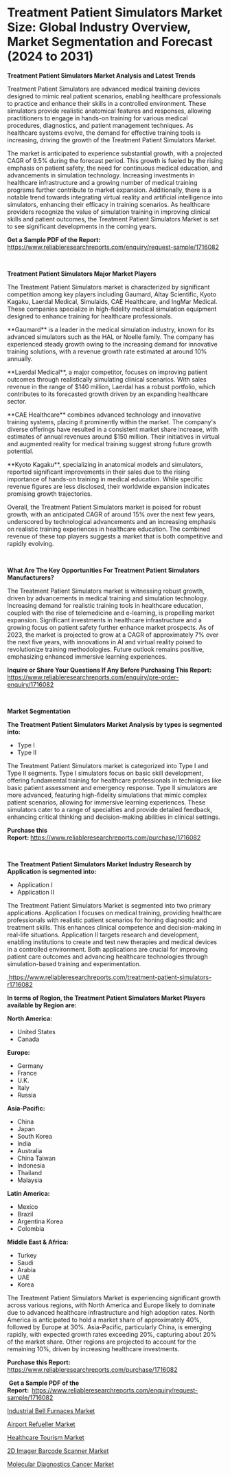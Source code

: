 <p><h1>Treatment Patient Simulators Market Size: Global Industry Overview, Market Segmentation and Forecast (2024 to 2031)</h1></p><p><strong>Treatment Patient Simulators Market Analysis and Latest Trends</strong></p>
<p><p>Treatment Patient Simulators are advanced medical training devices designed to mimic real patient scenarios, enabling healthcare professionals to practice and enhance their skills in a controlled environment. These simulators provide realistic anatomical features and responses, allowing practitioners to engage in hands-on training for various medical procedures, diagnostics, and patient management techniques. As healthcare systems evolve, the demand for effective training tools is increasing, driving the growth of the Treatment Patient Simulators Market.</p><p>The market is anticipated to experience substantial growth, with a projected CAGR of 9.5% during the forecast period. This growth is fueled by the rising emphasis on patient safety, the need for continuous medical education, and advancements in simulation technology. Increasing investments in healthcare infrastructure and a growing number of medical training programs further contribute to market expansion. Additionally, there is a notable trend towards integrating virtual reality and artificial intelligence into simulators, enhancing their efficacy in training scenarios. As healthcare providers recognize the value of simulation training in improving clinical skills and patient outcomes, the Treatment Patient Simulators Market is set to see significant developments in the coming years.</p></p>
<p><strong>Get a Sample PDF of the Report:&nbsp;</strong> <a href="https://www.reliableresearchreports.com/enquiry/request-sample/1716082?utm_campaign=5&utm_medium=2&utm_source=Github&utm_content=ia&utm_term=23102024&utm_id=treatment-patient-simulators">https://www.reliableresearchreports.com/enquiry/request-sample/1716082</a></p>
<p>&nbsp;</p>
<p><strong>Treatment Patient Simulators Major Market Players</strong></p>
<p><p>The Treatment Patient Simulators market is characterized by significant competition among key players including Gaumard, Altay Scientific, Kyoto Kagaku, Laerdal Medical, Simulaids, CAE Healthcare, and IngMar Medical. These companies specialize in high-fidelity medical simulation equipment designed to enhance training for healthcare professionals.</p><p>**Gaumard** is a leader in the medical simulation industry, known for its advanced simulators such as the HAL or Noelle family. The company has experienced steady growth owing to the increasing demand for innovative training solutions, with a revenue growth rate estimated at around 10% annually. </p><p>**Laerdal Medical**, a major competitor, focuses on improving patient outcomes through realistically simulating clinical scenarios. With sales revenue in the range of $140 million, Laerdal has a robust portfolio, which contributes to its forecasted growth driven by an expanding healthcare sector.</p><p>**CAE Healthcare** combines advanced technology and innovative training systems, placing it prominently within the market. The company's diverse offerings have resulted in a consistent market share increase, with estimates of annual revenues around $150 million. Their initiatives in virtual and augmented reality for medical training suggest strong future growth potential.</p><p>**Kyoto Kagaku**, specializing in anatomical models and simulators, reported significant improvements in their sales due to the rising importance of hands-on training in medical education. While specific revenue figures are less disclosed, their worldwide expansion indicates promising growth trajectories.</p><p>Overall, the Treatment Patient Simulators market is poised for robust growth, with an anticipated CAGR of around 15% over the next few years, underscored by technological advancements and an increasing emphasis on realistic training experiences in healthcare education. The combined revenue of these top players suggests a market that is both competitive and rapidly evolving.</p></p>
<p>&nbsp;</p>
<p><strong>What Are The Key Opportunities For Treatment Patient Simulators Manufacturers?</strong></p>
<p><p>The Treatment Patient Simulators market is witnessing robust growth, driven by advancements in medical training and simulation technology. Increasing demand for realistic training tools in healthcare education, coupled with the rise of telemedicine and e-learning, is propelling market expansion. Significant investments in healthcare infrastructure and a growing focus on patient safety further enhance market prospects. As of 2023, the market is projected to grow at a CAGR of approximately 7% over the next five years, with innovations in AI and virtual reality poised to revolutionize training methodologies. Future outlook remains positive, emphasizing enhanced immersive learning experiences.</p></p>
<p><strong>Inquire or Share Your Questions If Any Before Purchasing This Report:</strong> <a href="https://www.reliableresearchreports.com/enquiry/pre-order-enquiry/1716082?utm_campaign=5&utm_medium=2&utm_source=Github&utm_content=ia&utm_term=23102024&utm_id=treatment-patient-simulators">https://www.reliableresearchreports.com/enquiry/pre-order-enquiry/1716082</a></p>
<p>&nbsp;</p>
<p><strong>Market Segmentation</strong></p>
<p><strong>The Treatment Patient Simulators Market Analysis by types is segmented into:</strong></p>
<p><ul><li>Type I</li><li>Type II</li></ul></p>
<p><p>The Treatment Patient Simulators market is categorized into Type I and Type II segments. Type I simulators focus on basic skill development, offering fundamental training for healthcare professionals in techniques like basic patient assessment and emergency response. Type II simulators are more advanced, featuring high-fidelity simulations that mimic complex patient scenarios, allowing for immersive learning experiences. These simulators cater to a range of specialties and provide detailed feedback, enhancing critical thinking and decision-making abilities in clinical settings.</p></p>
<p><strong>Purchase this Report:&nbsp;</strong><a href="https://www.reliableresearchreports.com/purchase/1716082?utm_campaign=5&utm_medium=2&utm_source=Github&utm_content=ia&utm_term=23102024&utm_id=treatment-patient-simulators">https://www.reliableresearchreports.com/purchase/1716082</a></p>
<p>&nbsp;</p>
<p><strong>The Treatment Patient Simulators Market Industry Research by Application is segmented into:</strong></p>
<p><ul><li>Application I</li><li>Application II</li></ul></p>
<p><p>The Treatment Patient Simulators Market is segmented into two primary applications. Application I focuses on medical training, providing healthcare professionals with realistic patient scenarios for honing diagnostic and treatment skills. This enhances clinical competence and decision-making in real-life situations. Application II targets research and development, enabling institutions to create and test new therapies and medical devices in a controlled environment. Both applications are crucial for improving patient care outcomes and advancing healthcare technologies through simulation-based training and experimentation.</p></p>
<p><a href="https://www.reliableresearchreports.com/treatment-patient-simulators-r1716082?utm_campaign=5&utm_medium=2&utm_source=Github&utm_content=ia&utm_term=23102024&utm_id=treatment-patient-simulators">&nbsp;https://www.reliableresearchreports.com/treatment-patient-simulators-r1716082</a></p>
<p><strong>In terms of Region, the Treatment Patient Simulators Market Players available by Region are:</strong></p>
<p>
    <p> <strong> North America: </strong>
        <ul>
            <li>United States</li>
            <li>Canada</li>
        </ul>
        </p> 
    <p> <strong> Europe: </strong>
        <ul>
            <li>Germany</li>
            <li>France</li>
            <li>U.K.</li>
            <li>Italy</li>
            <li>Russia</li>
        </ul>
        </p> 
    <p> <strong> Asia-Pacific: </strong>
        <ul>
            <li>China</li>
            <li>Japan</li>
            <li>South Korea</li>
            <li>India</li>
            <li>Australia</li>
            <li>China Taiwan</li>
            <li>Indonesia</li>
            <li>Thailand</li>
            <li>Malaysia</li>
        </ul>
        </p> 
    <p> <strong> Latin America: </strong>
        <ul>
            <li>Mexico</li>
            <li>Brazil</li>
            <li>Argentina Korea</li>
            <li>Colombia</li>
        </ul>
        </p> 
    <p> <strong> Middle East & Africa: </strong>
        <ul>
            <li>Turkey</li>
            <li>Saudi</li>
            <li>Arabia</li>
            <li>UAE</li>
            <li>Korea</li>
        </ul>
    </p>
    </p>
<p><p>The Treatment Patient Simulators Market is experiencing significant growth across various regions, with North America and Europe likely to dominate due to advanced healthcare infrastructure and high adoption rates. North America is anticipated to hold a market share of approximately 40%, followed by Europe at 30%. Asia-Pacific, particularly China, is emerging rapidly, with expected growth rates exceeding 20%, capturing about 20% of the market share. Other regions are projected to account for the remaining 10%, driven by increasing healthcare investments.</p></p>
<p><strong>Purchase this Report: </strong><a href="https://www.reliableresearchreports.com/purchase/1716082?utm_campaign=5&utm_medium=2&utm_source=Github&utm_content=ia&utm_term=23102024&utm_id=treatment-patient-simulators">https://www.reliableresearchreports.com/purchase/1716082</a></p>
<p>&nbsp;<strong>Get a Sample PDF of the Report:&nbsp;&nbsp;</strong><a href="https://www.reliableresearchreports.com/enquiry/request-sample/1716082?utm_campaign=5&utm_medium=2&utm_source=Github&utm_content=ia&utm_term=23102024&utm_id=treatment-patient-simulators">https://www.reliableresearchreports.com/enquiry/request-sample/1716082</a></p>
<p><strong></strong></p>
<p><p><a href="https://github.com/kathiestrine5ty/Market-Research-Report-List-1/blob/main/industrial-bell-furnaces-market.md?utm_campaign=5&utm_medium=2&utm_source=Github&utm_content=ia&utm_term=23102024&utm_id=treatment-patient-simulators">Industrial Bell Furnaces Market</a></p><p><a href="https://github.com/HeatherFernandez476/Market-Research-Report-List-1/blob/main/airport-refueller-market.md?utm_campaign=5&utm_medium=2&utm_source=Github&utm_content=ia&utm_term=23102024&utm_id=treatment-patient-simulators">Airport Refueller Market</a></p><p><a href="https://www.linkedin.com/pulse/healthcare-tourism-market-global-regional-analysis-focus-mmnnc?utm_campaign=5&utm_medium=2&utm_source=Github&utm_content=ia&utm_term=23102024&utm_id=treatment-patient-simulators">Healthcare Tourism Market</a></p><p><a href="https://issuu.com/reportprime-2/docs/2d-imager-barcode-scanner-market-si_9696533a52def3?utm_campaign=5&utm_medium=2&utm_source=Github&utm_content=ia&utm_term=23102024&utm_id=treatment-patient-simulators">2D Imager Barcode Scanner Market</a></p><p><a href="https://www.linkedin.com/pulse/molecular-diagnostics-cancer-market-research-report-2024-falmc?utm_campaign=5&utm_medium=2&utm_source=Github&utm_content=ia&utm_term=23102024&utm_id=treatment-patient-simulators">Molecular Diagnostics Cancer Market</a></p></p>